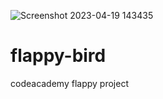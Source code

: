 ![Screenshot 2023-04-19 143435](https://user-images.githubusercontent.com/96058711/233027366-5317e6ce-5543-4dd6-9e2b-b069cd92ded4.png)
# flappy-bird
codeacademy flappy project
